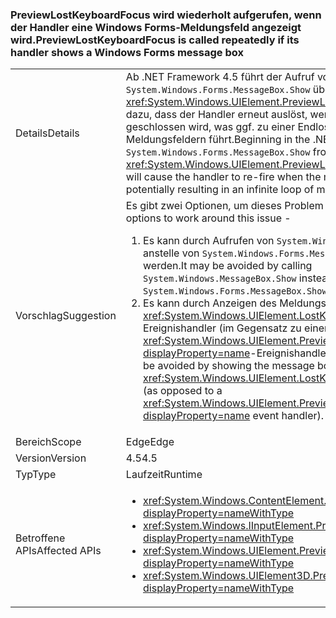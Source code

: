 ### <a name="previewlostkeyboardfocus-is-called-repeatedly-if-its-handler-shows-a-windows-forms-message-box"></a><span data-ttu-id="52231-101">PreviewLostKeyboardFocus wird wiederholt aufgerufen, wenn der Handler eine Windows Forms-Meldungsfeld angezeigt wird.</span><span class="sxs-lookup"><span data-stu-id="52231-101">PreviewLostKeyboardFocus is called repeatedly if its handler shows a Windows Forms message box</span></span>

|   |   |
|---|---|
|<span data-ttu-id="52231-102">Details</span><span class="sxs-lookup"><span data-stu-id="52231-102">Details</span></span>|<span data-ttu-id="52231-103">Ab .NET Framework 4.5 führt der Aufruf von <code>System.Windows.Forms.MessageBox.Show</code> über einen <xref:System.Windows.UIElement.PreviewLostKeyboardFocus>-Handler dazu, dass der Handler erneut auslöst, wenn das Meldungsfeld geschlossen wird, was ggf. zu einer Endlosschleife von Meldungsfeldern führt.</span><span class="sxs-lookup"><span data-stu-id="52231-103">Beginning in the .NET Framework 4.5, calling <code>System.Windows.Forms.MessageBox.Show</code> from a <xref:System.Windows.UIElement.PreviewLostKeyboardFocus> handler will cause the handler to re-fire when the message box is closed, potentially resulting in an infinite loop of message boxes.</span></span>|
|<span data-ttu-id="52231-104">Vorschlag</span><span class="sxs-lookup"><span data-stu-id="52231-104">Suggestion</span></span>|<span data-ttu-id="52231-105">Es gibt zwei Optionen, um dieses Problem zu umgehen:</span><span class="sxs-lookup"><span data-stu-id="52231-105">There are two options to work around this issue -</span></span><ol><li><span data-ttu-id="52231-106">Es kann durch Aufrufen von <code>System.Windows.MessageBox.Show</code> anstelle von <code>System.Windows.Forms.MessageBox.Show</code> vermieden werden.</span><span class="sxs-lookup"><span data-stu-id="52231-106">It may be avoided by calling <code>System.Windows.MessageBox.Show</code> instead of <code>System.Windows.Forms.MessageBox.Show</code>.</span></span></li><li><span data-ttu-id="52231-107">Es kann durch Anzeigen des Meldungsfelds über einen <xref:System.Windows.UIElement.LostKeyboardFocus>-Ereignishandler (im Gegensatz zu einem <xref:System.Windows.UIElement.PreviewLostKeyboardFocus?displayProperty=name>-Ereignishandler) vermieden werden.</span><span class="sxs-lookup"><span data-stu-id="52231-107">It may be avoided by showing the message box from a <xref:System.Windows.UIElement.LostKeyboardFocus> event handler (as opposed to a <xref:System.Windows.UIElement.PreviewLostKeyboardFocus?displayProperty=name> event handler).</span></span></li></ol>|
|<span data-ttu-id="52231-108">Bereich</span><span class="sxs-lookup"><span data-stu-id="52231-108">Scope</span></span>|<span data-ttu-id="52231-109">Edge</span><span class="sxs-lookup"><span data-stu-id="52231-109">Edge</span></span>|
|<span data-ttu-id="52231-110">Version</span><span class="sxs-lookup"><span data-stu-id="52231-110">Version</span></span>|<span data-ttu-id="52231-111">4.5</span><span class="sxs-lookup"><span data-stu-id="52231-111">4.5</span></span>|
|<span data-ttu-id="52231-112">Typ</span><span class="sxs-lookup"><span data-stu-id="52231-112">Type</span></span>|<span data-ttu-id="52231-113">Laufzeit</span><span class="sxs-lookup"><span data-stu-id="52231-113">Runtime</span></span>|
|<span data-ttu-id="52231-114">Betroffene APIs</span><span class="sxs-lookup"><span data-stu-id="52231-114">Affected APIs</span></span>|<ul><li><xref:System.Windows.ContentElement.PreviewLostKeyboardFocus?displayProperty=nameWithType></li><li><xref:System.Windows.IInputElement.PreviewLostKeyboardFocus?displayProperty=nameWithType></li><li><xref:System.Windows.UIElement.PreviewLostKeyboardFocus?displayProperty=nameWithType></li><li><xref:System.Windows.UIElement3D.PreviewLostKeyboardFocus?displayProperty=nameWithType></li></ul>|

